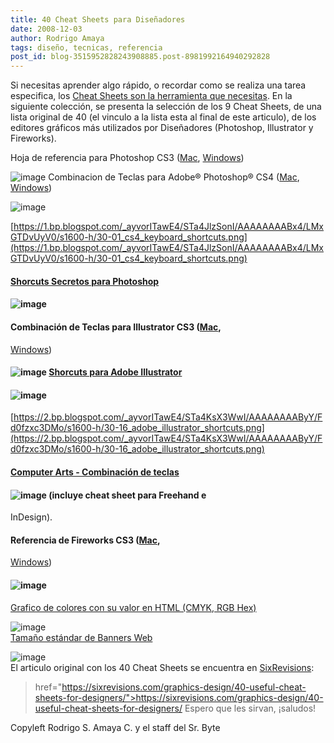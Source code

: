 ```yaml
---
title: 40 Cheat Sheets para Diseñadores
date: 2008-12-03
author: Rodrigo Amaya
tags: diseño, tecnicas, referencia
post_id: blog-3515952828243908885.post-8981992164940292828
---
```


Si necesitas aprender algo rápido, o recordar como se realiza una tarea especifica, los [Cheat Sheets son la herramienta que necesitas](https://www.srbyte.com/2008/12/qu-es-un-cheatsheet.html). En la siguiente colección, se presenta la selección de los 9 Cheat Sheets, de una lista original de 40 (el vinculo a la lista esta al final de este articulo), de los editores gráficos más utilizados por Diseñadores (Photoshop, Illustrator y Fireworks).

Hoja de referencia para Photoshop CS3 ([Mac](https://www.customguide.com/pdf/photoshopmac-quick-reference-cs3.pdf), [Windows](https://www.customguide.com/pdf/photoshop-quick-reference-cs3.pdf))

![image](https://1.bp.blogspot.com/_ayvorITawE4/STa4KCyQpFI/AAAAAAAAByA/_D5_Q-vT7Jc/s320/30-02_quick_reference_card.png)    Combinacion de Teclas para Adobe® Photoshop® CS4 ([Mac](https://morris-photographics.com/photoshop/shortcuts/downloads/PSCS4_Keyboard_Shortcuts_Mac.pdf),
[Windows](https://morris-photographics.com/photoshop/shortcuts/downloads/PSCS4_Keyboard_Shortcuts_PC.pdf))

![image](https://1.bp.blogspot.com/_ayvorITawE4/STa4JlzSonI/AAAAAAAABx4/LMxGTDvUyV0/s320/30-01_cs4_keyboard_shortcuts.png)  

[https://1.bp.blogspot.com/_ayvorITawE4/STa4JlzSonI/AAAAAAAABx4/LMxGTDvUyV0/s1600-h/30-01_cs4_keyboard_shortcuts.png](https://1.bp.blogspot.com/_ayvorITawE4/STa4JlzSonI/AAAAAAAABx4/LMxGTDvUyV0/s1600-h/30-01_cs4_keyboard_shortcuts.png)

#### [Shorcuts Secretos para Photoshop](https://www.webdesignerwall.com/tutorials/photoshop-secret-shortcuts/)

#### ![image](https://3.bp.blogspot.com/_ayvorITawE4/STa4KFImKPI/AAAAAAAAByI/5QmHIVTFw4A/s320/30-05_photoshop_secret_shortcuts.png)    

#### Combinación de Teclas para Illustrator CS3 ([Mac](https://www.crazyleafdesign.com/blog/images/tutorials/keyboard-shortcuts/illustrator-cs3-mac.pdf),
[Windows](https://www.crazyleafdesign.com/blog/images/tutorials/keyboard-shortcuts/illustrator-cs3-windows.pdf))

#### ![image](https://3.bp.blogspot.com/_ayvorITawE4/STa4KrxQqHI/AAAAAAAAByQ/NmTNnk2egsQ/s320/30-14_illustrator_cs3_useful_keyboard.png)    [Shorcuts para Adobe Illustrator](https://www.webdesignerwall.com/tutorials/adobe-illustrator-shortcuts/)

#### ![image](https://2.bp.blogspot.com/_ayvorITawE4/STa4KsX3WwI/AAAAAAAAByY/Fd0fzxc3DMo/s320/30-16_adobe_illustrator_shortcuts.png)  
[https://2.bp.blogspot.com/_ayvorITawE4/STa4KsX3WwI/AAAAAAAAByY/Fd0fzxc3DMo/s1600-h/30-16_adobe_illustrator_shortcuts.png](https://2.bp.blogspot.com/_ayvorITawE4/STa4KsX3WwI/AAAAAAAAByY/Fd0fzxc3DMo/s1600-h/30-16_adobe_illustrator_shortcuts.png)

#### [Computer Arts - Combinación de teclas](https://www.computerarts.co.uk/tutorials/new_media/keyboard_shortcut_cards)

#### ![image](https://1.bp.blogspot.com/_ayvorITawE4/STa4vow6RuI/AAAAAAAAByg/p1fOoJ_Y5s8/s320/30-17_computer_arts.png)    (incluye cheat sheet para Freehand e
InDesign).

#### Referencia de Fireworks CS3 ([Mac](https://www.customguide.com/pdf/fireworksmac-quick-reference-cs3.pdf),
[Windows](https://www.customguide.com/pdf/fireworksmac-quick-reference-cs3.pdf))

#### ![image](https://3.bp.blogspot.com/_ayvorITawE4/STa4v4Un4YI/AAAAAAAAByo/awhPSZNbYcg/s320/30-18_fireworks_cs3_quick.png)    
[Grafico de colores con su valor en HTML (CMYK, RGB Hex)](https://logoorange.com/color/color-codes-chart.php)

![image](https://1.bp.blogspot.com/_ayvorITawE4/STa4vzBJQTI/AAAAAAAAByw/g2Ygkph1rQI/s320/30-21_color_codes_matching.png)    
[Tamaño estándar de Banners Web](https://www.designerstoolbox.com/designresources/banners/)

![image](https://2.bp.blogspot.com/_ayvorITawE4/STa57G4RTNI/AAAAAAAABy4/X8BOLhddQlc/s320/30-29_standard_web_banners.png)    
El articulo original con los 40 Cheat Sheets se encuentra en [SixRevisions](https://sixrevisions.com/):

> href="https://sixrevisions.com/graphics-design/40-useful-cheat-sheets-for-designers/">https://sixrevisions.com/graphics-design/40-useful-cheat-sheets-for-designers/
Espero que les sirvan, ¡saludos!

Copyleft Rodrigo S. Amaya C. y el staff del Sr. Byte